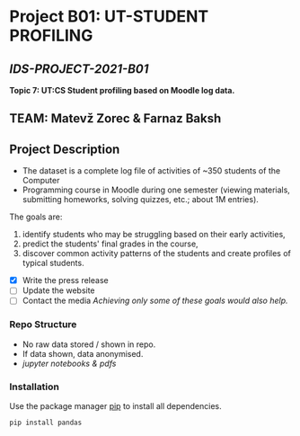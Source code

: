 # Project B01: UT-STUDENT PROFILING

## *IDS-PROJECT-2021-B01*

**Topic 7: UT:CS Student profiling based on Moodle log data.**


## **TEAM: Matevž Zorec & Farnaz Baksh**


## Project Description

* The dataset is a complete log file of activities of ~350 students of the Computer 
* Programming course in Moodle during one semester (viewing materials, submitting homeworks, solving quizzes, etc.; about 1M entries). 

The goals are: 
1. identify students who may be struggling based on their early activities, 
2. predict the students' final grades in the course, 
3. discover common activity patterns of the students and create profiles of typical students. 



- [x] Write the press release
- [ ] Update the website
- [ ] Contact the media
*Achieving only some of these goals would also help.*

### Repo Structure

* No raw data stored / shown in repo.
* If data shown, data anonymised.
* *jupyter notebooks & pdfs*

### Installation

Use the package manager [pip](https://pip.pypa.io/en/stable/) to install all dependencies.

```python
pip install pandas
```
